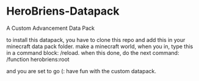 # HeroBriens-Datapack
A Custom Advancement Data Pack

to install this datapack, you have to clone this repo and add this in your minecraft data pack folder.
make a minecraft world, when you in, type this in a command block: /reload.
when this done, do the next command: /function herobriens:root

and you are set to go (:
have fun with the custom datapack.
